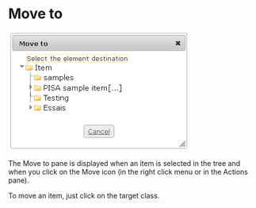 <!--
created_at: '2012-04-12 16:51:04'
updated_at: '2013-03-13 13:32:03'
authors:
    - 'Jérôme Bogaerts'
contributors:
    - 'Sophie Doublet'
tags:
    - 'Manage Items'
-->

Move to
=======

![](../resources/items-move.png)

The Move to pane is displayed when an item is selected in the tree and when you click on the Move icon (in the right click menu or in the Actions pane).

To move an item, just click on the target class.


